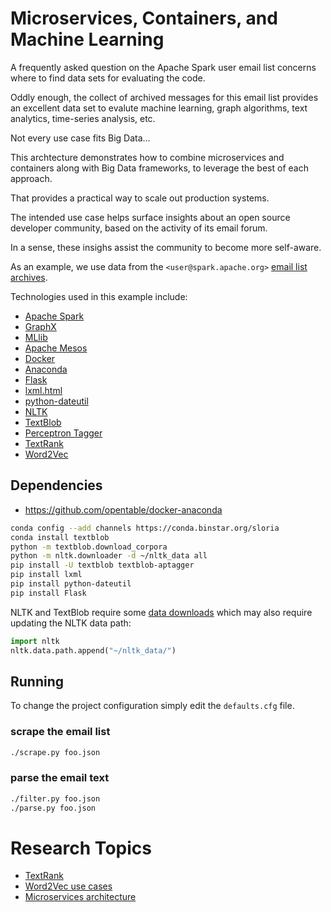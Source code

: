 # Microservices, Containers, and Machine Learning

A frequently asked question on the Apache Spark user email list
concerns where to find data sets for evaluating the code.

Oddly enough, the collect of archived messages for this email list
provides an excellent data set to evalute machine learning, graph
algorithms, text analytics, time-series analysis, etc.


Not every use case fits Big Data...

This archtecture demonstrates how to combine microservices and
containers along with Big Data frameworks, to leverage the best of
each approach.

That provides a practical way to scale out production systems.


The intended use case helps surface insights about an open source
developer community, based on the activity of its email forum.

In a sense, these insighs assist the community to become more
self-aware.

As an example, we use data from the `<user@spark.apache.org>` 
[email list archives](http://mail-archives.apache.org).

Technologies used in this example include:

  * [Apache Spark](http://spark.apache.org/)
  * [GraphX](http://spark.apache.org/docs/latest/graphx-programming-guide.html)
  * [MLlib](http://spark.apache.org/docs/latest/mllib-guide.html)
  * [Apache Mesos](http://mesos.apache.org/)
  * [Docker](https://www.docker.com/)
  * [Anaconda](http://continuum.io/downloads)
  * [Flask](http://flask.pocoo.org/)
  * [lxml.html](http://lxml.de/lxmlhtml.html)
  * [python-dateutil](https://labix.org/python-dateutil)
  * [NLTK](http://www.nltk.org/)
  * [TextBlob](https://textblob.readthedocs.org/en/dev/)
  * [Perceptron Tagger](http://stevenloria.com/tutorial-state-of-the-art-part-of-speech-tagging-in-textblob/)
  * [TextRank](http://web.eecs.umich.edu/~mihalcea/papers/mihalcea.emnlp04.pdf)
  * [Word2Vec](https://code.google.com/p/word2vec/)


## Dependencies

  * https://github.com/opentable/docker-anaconda

```bash
conda config --add channels https://conda.binstar.org/sloria
conda install textblob
python -m textblob.download_corpora
python -m nltk.downloader -d ~/nltk_data all
pip install -U textblob textblob-aptagger
pip install lxml
pip install python-dateutil
pip install Flask
```

NLTK and TextBlob require some
[data downloads](https://s3.amazonaws.com/textblob/nltk_data.tar.gz)
which may also require updating the NLTK data path:

```python
import nltk
nltk.data.path.append("~/nltk_data/")
```


## Running

To change the project configuration simply edit the `defaults.cfg`
file.


### scrape the email list

```bash
./scrape.py foo.json
```

### parse the email text

```bash
./filter.py foo.json
./parse.py foo.json
```


# Research Topics

  * [TextRank](http://web.eecs.umich.edu/~mihalcea/papers/mihalcea.emnlp04.pdf)
  * [Word2Vec use cases](http://www.yseam.com/blog/WV.html)
  * [Microservices architecture](http://martinfowler.com/articles/microservices.html)
